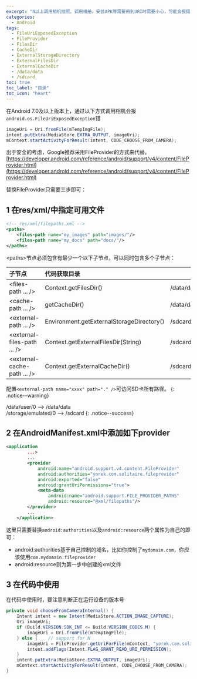 ```yaml
---
excerpt: "N以上调用相机拍照、调用相册、安装APK等需要用到URI时需要小心，可能会报错"
categories:
  - Android
tags:
  - FileUriExposedException
  - FileProvider
  - FilesDir
  - CacheDir
  - ExternalStorageDirectory
  - ExternalFilesDir
  - ExternalCacheDir
  - /data/data
  - /sdcard
toc: true
toc_label: "目录"
toc_icon: "heart"
---
```


在Android 7.0及以上版本上，通过以下方式调用相机会报`android.os.FileUriExposedException`错
```java
imageUri = Uri.fromFile(mTempImgFile);
intent.putExtra(MediaStore.EXTRA_OUTPUT, imageUri);
mContext.startActivityForResult(intent, CODE_CHOOSE_FROM_CAMERA);
```

出于安全的考虑，Google推荐采用FileProvider的方式来代替。[https://developer.android.com/reference/android/support/v4/content/FileProvider.html](https://developer.android.com/reference/android/support/v4/content/FileProvider.html)

替换FileProvider只需要三步即可：

## 1 在res/xml/中指定可用文件
```xml
<!-- res/xml/filepaths.xml -->
<paths>
    <files-path name="my_images" path="images/"/>
    <files-path name="my_docs" path="docs/"/>
</paths>
```
\<paths>节点必须包含有最少一个以下子节点，可以同时包含多个子节点：

| 子节点 | 代码获取目录 | 对应目录 |
| :---- | :-- | -- |
| \<files-path ... /> | Context.getFilesDir() | /data/data/{package}/files |
| \<cache-path ... /> | getCacheDir() | /data/data/{package}/cache |
| \<external-path ... /> | Environment.getExternalStorageDirectory() | /sdcard |
| \<external-files-path ... /> | Context.getExternalFilesDir(String) | /sdcard/Android/data/{package}/files/{name} |
| \<external-cache-path ... /> | Context.getExternalCacheDir() | /sdcard/Android/data/{package}/cache |

配置`<external-path name="xxxx" path="." />`可访问SD卡所有路径。
{: .notice--warning}

/data/user/0 --> /data/data  
/storage/emulated/0 --> /sdcard
{: .notice--success}

## 2 在AndroidManifest.xml中添加如下provider
```xml
<application
        ...>
        ...
        <provider
            android:name="android.support.v4.content.FileProvider"
            android:authorities="yorek.com.solitaire.fileprovider"
            android:exported="false"
            android:grantUriPermissions="true">
            <meta-data
                android:name="android.support.FILE_PROVIDER_PATHS"
                android:resource="@xml/filepaths"/>
        </provider>
        ...
    </application>
```
这里只需要替换`android:authorities`以及`android:resource`两个属性为自己的即可：
- android:authorities基于自己控制的域名，比如你控制了`mydomain.com`，你应该使用`com.mydomain.fileprovider`
- android:resource则为第一步中创建的xml文件

## 3 在代码中使用
在代码中使用时，要注意判断正在运行设备的版本号
```java
private void chooseFromCameraInternal() {
    Intent intent = new Intent(MediaStore.ACTION_IMAGE_CAPTURE);
    Uri imageUri;
    if (Build.VERSION.SDK_INT <= Build.VERSION_CODES.M) {
        imageUri = Uri.fromFile(mTempImgFile);
    } else {    // support for N
        imageUri = FileProvider.getUriForFile(mContext, "yorek.com.solitaire.fileprovider", mTempImgFile);
        intent.addFlags(Intent.FLAG_GRANT_READ_URI_PERMISSION);
    }       
    intent.putExtra(MediaStore.EXTRA_OUTPUT, imageUri);
    mContext.startActivityForResult(intent, CODE_CHOOSE_FROM_CAMERA);
}
```
